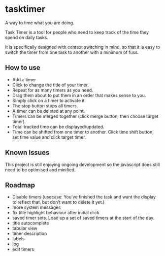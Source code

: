 tasktimer
=========

A way to time what you are doing.

Task Timer is a tool for people who need to keep track of the time they spend on daily tasks.

It is specifically designed with context switching in mind, so that it is easy to switch the timer from one task to another with a minimum of fuss.

How to use
-------------

- Add a timer
- Click to change the title of your timer.
- Repeat for as many timers as you need.
- Drag them about to put them in an order that makes sense to you.
- Simply click on a timer to activate it.
- The stop button stops all timers.
- A timer can be deleted at any point.
- Timers can be merged together (click merge button, then choose target timer).
- Total tracked time can be displayed/updated.
- Time can be shifted from one timer to another. Click time shift button, set time value and click target timer.

Known Issues
--------------

This project is still enjoying ongoing development so the javascript does still need to be optimised and minified.

Roadmap
---------

- Disable timers (usecase: You've finished the task and want the display to reflect that, but don't want to delete it yet.)
- more system messages
- fix title highlight behaviour after initial click
- saved timer sets. Load up a set of saved timers at the start of the day.
- title autocomplete
- tabular view
- timer description
- labels
- log
- edit timers
